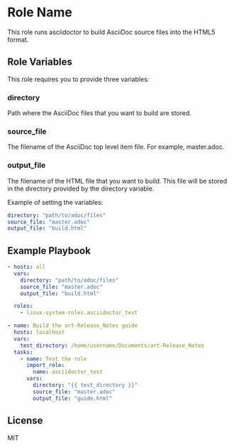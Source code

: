 # Role Name

This role runs asciidoctor to build AsciiDoc source files into the HTML5 format. 

## Role Variables

This role requires you to provide three variables:

### directory
Path where the AsciiDoc files that you want to build are stored.

### source_file
The filename of the AsciiDoc top level item file. For example, master.adoc.

### output_file
The filename of the HTML file that you want to build. This file will be stored in the directory provided by the directory variable.

Example of setting the variables:

```yaml
directory: "path/to/adoc/files"
source_file: "master.adoc"
output_file: "build.html"
```
## Example Playbook

```yaml
- hosts: all
  vars:
    directory: "path/to/adoc/files"
    source_file: "master.adoc"
    output_file: "build.html"

  roles:
    - linux-system-roles.asciidoctor_test

- name: Build the art-Release_Notes guide
  hosts: localhost
  vars:
    test_directory: /home/username/Documents/art-Release_Notes
  tasks:
    - name: Test the role
      import_role:
        name: asciidoctor_test
      vars:
        directory: "{{ test_directory }}"
        source_file: "master.adoc"
        output_file: "guide.html"
```

## License

MIT
